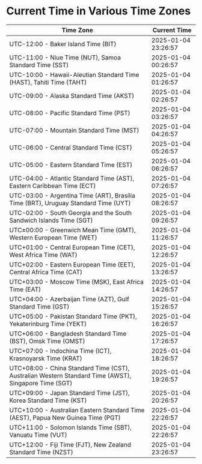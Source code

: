 # Current Time in Various Time Zones

| Time Zone | Current Time |
|-----------|--------------|
| UTC-12:00 - Baker Island Time (BIT) | 2025-01-04 23:26:57 |
| UTC-11:00 - Niue Time (NUT), Samoa Standard Time (SST) | 2025-01-04 00:26:57 |
| UTC-10:00 - Hawaii-Aleutian Standard Time (HAST), Tahiti Time (TAHT) | 2025-01-04 01:26:57 |
| UTC-09:00 - Alaska Standard Time (AKST) | 2025-01-04 02:26:57 |
| UTC-08:00 - Pacific Standard Time (PST) | 2025-01-04 03:26:57 |
| UTC-07:00 - Mountain Standard Time (MST) | 2025-01-04 04:26:57 |
| UTC-06:00 - Central Standard Time (CST) | 2025-01-04 05:26:57 |
| UTC-05:00 - Eastern Standard Time (EST) | 2025-01-04 06:26:57 |
| UTC-04:00 - Atlantic Standard Time (AST), Eastern Caribbean Time (ECT) | 2025-01-04 07:26:57 |
| UTC-03:00 - Argentina Time (ART), Brasília Time (BRT), Uruguay Standard Time (UYT) | 2025-01-04 08:26:57 |
| UTC-02:00 - South Georgia and the South Sandwich Islands Time (SGT) | 2025-01-04 09:26:57 |
| UTC±00:00 - Greenwich Mean Time (GMT), Western European Time (WET) | 2025-01-04 11:26:57 |
| UTC+01:00 - Central European Time (CET), West Africa Time (WAT) | 2025-01-04 12:26:57 |
| UTC+02:00 - Eastern European Time (EET), Central Africa Time (CAT) | 2025-01-04 13:26:57 |
| UTC+03:00 - Moscow Time (MSK), East Africa Time (EAT) | 2025-01-04 14:26:57 |
| UTC+04:00 - Azerbaijan Time (AZT), Gulf Standard Time (GST) | 2025-01-04 15:26:57 |
| UTC+05:00 - Pakistan Standard Time (PKT), Yekaterinburg Time (YEKT) | 2025-01-04 16:26:57 |
| UTC+06:00 - Bangladesh Standard Time (BST), Omsk Time (OMST) | 2025-01-04 17:26:57 |
| UTC+07:00 - Indochina Time (ICT), Krasnoyarsk Time (KRAT) | 2025-01-04 18:26:57 |
| UTC+08:00 - China Standard Time (CST), Australian Western Standard Time (AWST), Singapore Time (SGT) | 2025-01-04 19:26:57 |
| UTC+09:00 - Japan Standard Time (JST), Korea Standard Time (KST) | 2025-01-04 20:26:57 |
| UTC+10:00 - Australian Eastern Standard Time (AEST), Papua New Guinea Time (PGT) | 2025-01-04 22:26:57 |
| UTC+11:00 - Solomon Islands Time (SBT), Vanuatu Time (VUT) | 2025-01-04 22:26:57 |
| UTC+12:00 - Fiji Time (FJT), New Zealand Standard Time (NZST) | 2025-01-04 23:26:57 |
